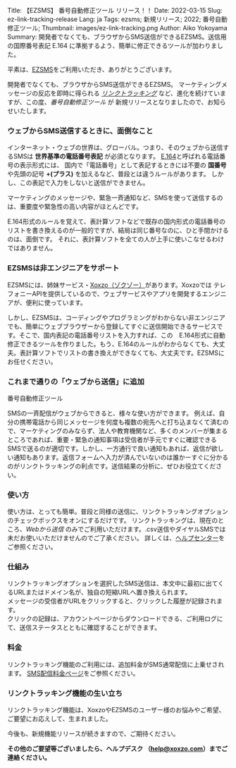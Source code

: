Title: 【EZSMS】 番号自動修正ツール リリース！！
Date: 2022-03-15
Slug: ez-link-tracking-release
Lang: ja
Tags: ezsms; 新規リリース; 2022; 番号自動修正ツール;
Thumbnail: images/ez-link-tracking.png
Author: Aiko Yokoyama
Summary: 開発者でなくても、ブラウザからSMS送信ができるEZSMS。送信用の国際番号表記 E.164 に準拠するよう、簡単に修正できるツールが加わりました。

平素は、[EZSMS](https://www.ezsms.biz/)をご利用いただき、ありがとうございます。

開発者でなくても、ブラウザからSMS送信ができるEZSMS。
マーケティングメッセージの反応を即時に得られる [_リンクトラッキング_](https://blog.xoxzo.com/ja/2021/01/28/ez-link-tracking-release/) など、進化を続けていますが、この度、_番号自動修正ツール_ が
新規リリースとなりましたので、お知らせいたします。

### ウェブからSMS送信するときに、面倒なこと

インターネット・ウェブの世界は、グローバル。つまり、そのウェブから送信するSMSは **世界基準の電話番号表記** が必須となります。
[E.164](https://help.xoxzo.com/ja/ezsms-sms-delivery-service/articles/E164-format/)と呼ばれる電話番号の表示形式には、
国内で「電話番号」として表記するときには不要の __国番号__ や先頭の記号 __+(プラス)__ を加えるなど、普段とは違うルールがあります。
しかし、この表記で入力をしないと送信ができません。

マーケティングのメッセージや、緊急一斉通知など、SMSを使って送信するのは、重要度や緊急性の高い内容がほとんどです。

E.164形式のルールを覚えて、表計算ソフトなどで既存の国内形式の電話番号のリストを書き換えるのが一般的ですが、結局は同じ番号なのに、ひと手間かけるのは、面倒です。
それに、表計算ソフトを全ての人が上手に使いこなせるわけではありません。

### EZSMSは非エンジニアをサポート

EZSMSには、姉妹サービス・[Xoxzo（ゾクゾー）](https://www.xoxzo.com/ja/)があります。Xoxzoでは テレフォニーAPIを提供しているので、ウェブサービスやアプリを開発するエンジニアが、便利に使っています。

しかし、EZSMSは、コーディングやプログラミングがわからない非エンジニアでも、簡単にウェブブラウザーから登録してすぐに送信開始できるサービスです。そこで、国内表記の電話番号リストを入力すれば、この　E.164形式に自動修正できるツールを作りました。もう、E.164のルールがわからなくても、大丈夫。表計算ソフトでリストの書き換えができなくても、大丈夫です。EZSMSにお任せください。


### これまで通りの「ウェブから送信」に追加

番号自動修正ツール

SMSの一斉配信がウェブからできると、様々な使い方ができます。
例えば、自分の携帯電話から同じメッセージを何度も複数の宛先へと打ち込まなくて済むので、マーケティングのみならず、法人や教育機関など、多くのメンバーが集まるところであれば、重要・緊急の通知事項は受信者が手元ですぐに確認できるSMSで送るのが適切です。しかし、一方通行で良い通知もあれば、返信が欲しい通知もあります。返信フォームへ入力が済んでいないのは誰かーすぐに分かるのがリンクトラッキングの利点です。送信結果の分析に、ぜひお役立てください。

### 使い方
使い方は、とっても簡単。普段と同様の送信に、リンクトラッキングオプションのチェックボックスをオンにするだけです。
リンクトラッキングは、現在のところ、_Webから送信_ のみでご利用いただけます。.csv送信やダイヤルSMSでは未だお使いいただけませんのでご了承ください。
詳しくは、[ヘルプセンター](https://help.xoxzo.com/ja/ezsms-sms-delivery-service/articles/link-tracking-feature/)をご参照ください。

### 仕組み
リンクトラッキングオプションを選択したSMS送信は、本文中に最初に出てくるURLまたはドメイン名が、独自の短縮URLへ置き換えられます。<br>
メッセージの受信者がURLをクリックすると、クリックした履歴が記録されます。<br>
クリックの記録は、アカウントページからダウンロードできる、ご利用ログにて、送信ステータスとともに確認することができます。

### 料金
リンクトラッキング機能のご利用には、追加料金がSMS通常配信に上乗せされます。
[SMS配信料金ページ](https://www.ezsms.biz/ja/faq/price/)をご参照ください。

### リンクトラッキング機能の生い立ち
リンクトラッキング機能は、XoxzoやEZSMSのユーザー様のお悩みやご希望、ご要望にお応えして、生まれました。

今後も、新規機能リリースが続きますので、ご期待ください。

**その他のご要望等ございましたら、ヘルプデスク （help@xoxzo.com）までご連絡ください。**

